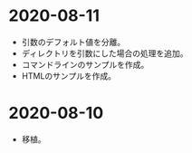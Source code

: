 # 2020-08-11

* 引数のデフォルト値を分離。
* ディレクトリを引数にした場合の処理を追加。
* コマンドラインのサンプルを作成。
* HTMLのサンプルを作成。

# 2020-08-10

* 移植。
